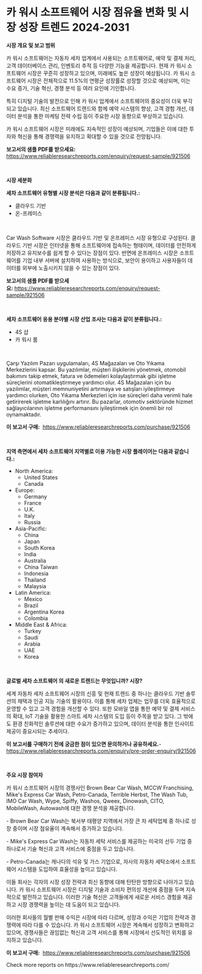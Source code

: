 <p><h1>카 워시 소프트웨어 시장 점유율 변화 및 시장 성장 트렌드 2024-2031</h1></p><p><strong>시장 개요 및 보고 범위</strong></p>
<p><p>카 워시 소프트웨어는 자동차 세차 업계에서 사용되는 소프트웨어로, 예약 및 결제 처리, 고객 데이터베이스 관리, 인벤토리 추적 등 다양한 기능을 제공합니다. 현재 카 워시 소프트웨어 시장은 꾸준히 성장하고 있으며, 미래에도 높은 성장이 예상됩니다. 카 워시 소프트웨어 시장은 전체적으로 11.5%의 연평균 성장률로 성장할 것으로 예상되며, 이는 수요 증가, 기술 혁신, 경쟁 분석 등 여러 요인에 기인합니다.</p><p>특히 디지털 기술의 발전으로 인해 카 워시 업계에서 소프트웨어의 중요성이 더욱 부각되고 있습니다. 최신 소프트웨어 트렌드와 함께 예약 시스템의 향상, 고객 경험 개선, 데이터 분석을 통한 마케팅 전략 수립 등이 주요한 시장 동향으로 부상하고 있습니다.</p><p>카 워시 소프트웨어 시장은 미래에도 지속적인 성장이 예상되며, 기업들은 이에 대한 투자와 혁신을 통해 경쟁력을 유지하고 확대할 수 있을 것으로 전망됩니다.</p></p>
<p><strong>보고서의 샘플 PDF를 받으세요:</strong> <a href="https://www.reliableresearchreports.com/enquiry/request-sample/921506">https://www.reliableresearchreports.com/enquiry/request-sample/921506</a></p>
<p>&nbsp;</p>
<p><strong>시장 세분화</strong></p>
<p><strong>세차 소프트웨어 유형별 시장 분석은 다음과 같이 분류됩니다.:</strong></p>
<p><ul><li>클라우드 기반</li><li>온-프레미스</li></ul></p>
<p>&nbsp;</p>
<p><p>Car Wash Software 시장은 클라우드 기반 및 온프레미스 시장 유형으로 구성된다. 클라우드 기반 시장은 인터넷을 통해 소프트웨어에 접속하는 형태이며, 데이터를 안전하게 저장하고 유지보수를 쉽게 할 수 있다는 장점이 있다. 반면에 온프레미스 시장은 소프트웨어를 기업 내부 서버에 설치하여 사용하는 방식으로, 보안이 용이하고 사용자들이 데이터를 외부에 노출시키지 않을 수 있는 장점이 있다.</p></p>
<p><strong>보고서의 샘플 PDF를 받으세요:</strong>&nbsp;<a href="https://www.reliableresearchreports.com/enquiry/request-sample/921506">https://www.reliableresearchreports.com/enquiry/request-sample/921506</a></p>
<p>&nbsp;</p>
<p><strong> 세차 소프트웨어 응용 분야별 시장 산업 조사는 다음과 같이 분류됩니다.:</strong></p>
<p><ul><li>4S 샵</li><li>카 워시 룸</li></ul></p>
<p>&nbsp;</p>
<p><p>Çarşı Yazılım Pazarı uygulamaları, 4S Mağazaları ve Oto Yıkama Merkezlerini kapsar. Bu yazılımlar, müşteri ilişkilerini yönetmek, otomobil bakımını takip etmek, fatura ve ödemeleri kolaylaştırmak gibi işletme süreçlerini otomatikleştirmeye yardımcı olur. 4S Mağazaları için bu yazılımlar, müşteri memnuniyetini artırmaya ve satışları iyileştirmeye yardımcı olurken, Oto Yıkama Merkezleri için ise süreçleri daha verimli hale getirirerek işletme karlılığını artırır. Bu pazarlar, otomotiv sektöründe hizmet sağlayıcılarının işletme performansını iyileştirmek için önemli bir rol oynamaktadır.</p></p>
<p><strong>이 보고서 구매:</strong>&nbsp; <a href="https://www.reliableresearchreports.com/purchase/921506">https://www.reliableresearchreports.com/purchase/921506</a></p>
<p>&nbsp;</p>
<p><strong>지역 측면에서 세차 소프트웨어 지역별로 이용 가능한 시장 플레이어는 다음과 같습니다.:</strong></p>
<p><ul>
    <li>
        North America:
        <ul>
            <li>United States</li>
            <li>Canada</li>
        </ul>
    </li>
    <li>
        Europe:
        <ul>
            <li>Germany</li>
            <li>France</li>
            <li>U.K.</li>
            <li>Italy</li>
            <li>Russia</li>
        </ul>
    </li>
    <li>
        Asia-Pacific:
        <ul>
            <li>China</li>
            <li>Japan</li>
            <li>South Korea</li>
            <li>India</li>
            <li>Australia</li>
            <li>China Taiwan</li>
            <li>Indonesia</li>
            <li>Thailand</li>
            <li>Malaysia</li>
        </ul>
    </li>
    <li>
        Latin America:
        <ul>
            <li>Mexico</li>
            <li>Brazil</li>
            <li>Argentina Korea</li>
            <li>Colombia</li>
        </ul>
    </li>
    <li>
        Middle East & Africa:
        <ul>
            <li>Turkey</li>
            <li>Saudi</li>
            <li>Arabia</li>
            <li>UAE</li>
            <li>Korea</li>
        </ul>
    </li>
    </ul></p>
<p>&nbsp;</p>
<p><strong>글로벌 세차 소프트웨어 의 새로운 트렌드는 무엇입니까? 시장?</strong></p>
<p><p>세계 자동차 세차 소프트웨어 시장의 신흥 및 현재 트렌드 중 하나는 클라우드 기반 솔루션의 채택과 인공 지능 기술의 활용이다. 이를 통해 세차 업체는 업무를 더욱 효율적으로 운영할 수 있고 고객 경험을 개선할 수 있다. 또한 모바일 앱을 통한 예약 및 결제 서비스의 확대, IoT 기술을 활용한 스마트 세차 시스템의 도입 등이 주목을 받고 있다. 그 밖에도 환경 친화적인 솔루션에 대한 수요가 증가하고 있으며, 데이터 분석을 통한 인사이트 제공이 중요시되는 추세이다.</p></p>
<p><strong>이 보고서를 구매하기 전에 궁금한 점이 있으면 문의하거나 공유하세요.</strong>- <a href="https://www.reliableresearchreports.com/enquiry/pre-order-enquiry/921506">https://www.reliableresearchreports.com/enquiry/pre-order-enquiry/921506</a></p>
<p>&nbsp;</p>
<p><strong>주요 시장 참여자</strong></p>
<p><p>카 워시 소프트웨어 시장의 경쟁사인 Brown Bear Car Wash, MCCW Franchising, Mike's Express Car Wash, Petro-Canada, Terrible Herbst, The Wash Tub, IMO Car Wash, Wype, Spiffy, Washos, Qweex, Dinowash, CITO, MobileWash, Autowash에 대한 경쟁 분석을 제공합니다. </p><p>- Brown Bear Car Wash는 북서부 태평양 지역에서 가장 큰 차 세탁업체 중 하나로 성장 중이며 시장 점유율이 계속해서 증가하고 있습니다. </p><p>- Mike's Express Car Wash는 자동차 세탁 서비스를 제공하는 미국의 선두 기업 중 하나로서 기술 혁신과 고객 서비스에 중점을 두고 있습니다. </p><p>- Petro-Canada는 캐나다의 석유 및 가스 기업으로, 자사의 자동차 세탁소에서 소프트웨어 시스템을 도입하여 효율성을 높이고 있습니다. </p><p>이들 회사는 각자의 시장 성장 전략과 최신 동향에 대해 탄탄한 방향으로 나아가고 있습니다. 카 워시 소프트웨어 시장은 디지털 기술과 소비자 편의성 개선에 중점을 두며 지속적으로 발전하고 있습니다. 이러한 기술 혁신은 고객들에게 새로운 서비스 경험을 제공하고 시장 경쟁력을 높이는 데 도움이 되고 있습니다. </p><p>이러한 회사들의 월별 판매 수익은 시장에 따라 다르며, 성장과 수익은 기업의 전략과 경쟁력에 따라 다를 수 있습니다. 카 워시 소프트웨어 시장은 계속해서 성장하고 변화하고 있으며, 경쟁사들은 끊임없는 혁신과 고객 서비스를 통해 시장에서 선도적인 위치를 유지하고 있습니다.</p></p>
<p><strong>이 보고서 구매:</strong>&nbsp;&nbsp;<a href="https://www.reliableresearchreports.com/purchase/921506">https://www.reliableresearchreports.com/purchase/921506</a></p>
<p>Check more reports on https://www.reliableresearchreports.com/</p>
